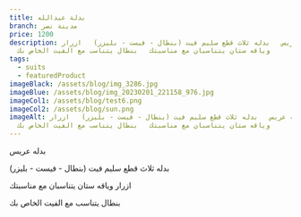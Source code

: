 ```yaml
---
title: بدلة عبدالله
branch: مدينة نصر
price: 1200
description: ب﻿دله عريس   بدله ثلاث قطع سليم فيت (بنطال - فيست - بليزر)   ا﻿زرار
  وياقه ستان يتناسبان مع مناسبتك   ب﻿نطال يتناسب مع الفيت الخاص بك
tags:
  - suits
  - featuredProduct
imageBlack: /assets/blog/img_3286.jpg
imageBlue: /assets/blog/img_20230201_221158_976.jpg
imageCol1: /assets/blog/test6.png
imageCol2: /assets/blog/sun.png
imageAlt: ب﻿دله عريس   بدله ثلاث قطع سليم فيت (بنطال - فيست - بليزر)   ا﻿زرار
  وياقه ستان يتناسبان مع مناسبتك   ب﻿نطال يتناسب مع الفيت الخاص بك
---
```

ب﻿دله عريس 

بدله ثلاث قطع سليم فيت (بنطال - فيست - بليزر) 

ا﻿زرار وياقه ستان يتناسبان مع مناسبتك 

ب﻿نطال يتناسب مع الفيت الخاص بك